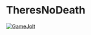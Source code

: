 # TheresNoDeath

[![GameJolt](https://img.shields.io/badge/Game%20Jolt-bage?style=for-the-badge&logo=gamejolt&logoColor=white&logoSize=20&link=https%3A%2F%2Fgamejolt.com%2F%40TheresNoDeath
)](https://gamejolt.com/@TheresNoDeath)

